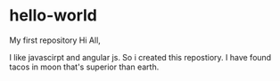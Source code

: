 # hello-world
My first repository
Hi All,

I like javascirpt and angular js. So i created this repostiory.
I have found tacos in moon that's superior than earth.
